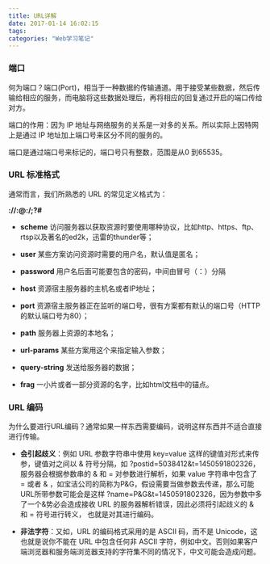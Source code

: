 ```yaml
---
title: URL详解
date: 2017-01-14 16:02:15
tags:
categories: "Web学习笔记"
---
```


### 端口

何为端口？端口(Port)，相当于一种数据的传输通道。用于接受某些数据，然后传输给相应的服务，而电脑将这些数据处理后，再将相应的回复通过开启的端口传给对方。

端口的作用：因为 IP 地址与网络服务的关系是一对多的关系。所以实际上因特网上是通过 IP 地址加上端口号来区分不同的服务的。

端口是通过端口号来标记的，端口号只有整数，范围是从0 到65535。

### URL 标准格式

通常而言，我们所熟悉的 URL 的常见定义格式为：

**<scheme>://<user>:<password>@<host>:<port>/<path>;<url-params>?<query-string>#<frag>**

  * **scheme** 访问服务器以获取资源时要使用哪种协议，比如http、https、ftp、rtsp以及著名的ed2k，迅雷的thunder等；

  * **user** 某些方案访问资源时需要的用户名，默认值是匿名；

  * **password** 用户名后面可能要包含的密码，中间由冒号（：）分隔

  * **host**   资源宿主服务器的主机名或者IP地址；

  * **port**  资源宿主服务器正在监听的端口号，很有方案都有默认的端口号（HTTP的默认端口号为80）；

  * **path**   服务器上资源的本地名；

  * **url-params**  某些方案用这个来指定输入参数；

  * **query-string**    发送给服务器的数据；

  * **frag** 一小片或者一部分资源的名字，比如html文档中的锚点。

<!--more-->

###  URL 编码

为什么要进行URL编码？通常如果一样东西需要编码，说明这样东西并不适合直接进行传输。

* **会引起歧义**：例如 URL 参数字符串中使用 key=value 这样的键值对形式来传参，键值对之间以 & 符号分隔，如 ?postid=5038412&t=1450591802326，服务器会根据参数串的 & 和 = 对参数进行解析，如果 value 字符串中包含了 = 或者 & ，如宝洁公司的简称为P&G，假设需要当做参数去传递，那么可能URL所带参数可能会是这样 ?name=P&G&t=1450591802326，因为参数中多了一个&势必会造成接收 URL 的服务器解析错误，因此必须将引起歧义的 & 和 = 符号进行转义， 也就是对其进行编码。

* **非法字符**：又如，URL 的编码格式采用的是 ASCII 码，而不是 Unicode，这也就是说你不能在 URL 中包含任何非 ASCII 字符，例如中文。否则如果客户端浏览器和服务端浏览器支持的字符集不同的情况下，中文可能会造成问题。
